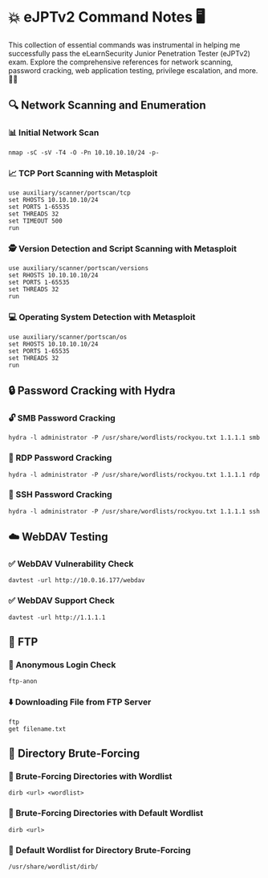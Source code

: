 # 💥 eJPTv2 Command Notes 🖥️

This collection of essential commands was instrumental in helping me successfully pass the eLearnSecurity Junior Penetration Tester (eJPTv2) exam. Explore the comprehensive references for network scanning, password cracking, web application testing, privilege escalation, and more. 💪🚀

## 🔍 Network Scanning and Enumeration

### 📊 Initial Network Scan
```
nmap -sC -sV -T4 -O -Pn 10.10.10.10/24 -p-
```

### 📈 TCP Port Scanning with Metasploit
```
use auxiliary/scanner/portscan/tcp
set RHOSTS 10.10.10.10/24
set PORTS 1-65535
set THREADS 32
set TIMEOUT 500
run
```

### 🕵️ Version Detection and Script Scanning with Metasploit
```
use auxiliary/scanner/portscan/versions
set RHOSTS 10.10.10.10/24
set PORTS 1-65535
set THREADS 32
run
```

### 💻 Operating System Detection with Metasploit
```
use auxiliary/scanner/portscan/os
set RHOSTS 10.10.10.10/24
set PORTS 1-65535
set THREADS 32
run
```

## 🔒 Password Cracking with Hydra

### 🔓 SMB Password Cracking
```
hydra -l administrator -P /usr/share/wordlists/rockyou.txt 1.1.1.1 smb
```

### 🔑 RDP Password Cracking
```
hydra -l administrator -P /usr/share/wordlists/rockyou.txt 1.1.1.1 rdp
```

### 🔑 SSH Password Cracking
```
hydra -l administrator -P /usr/share/wordlists/rockyou.txt 1.1.1.1 ssh
```

## ☁️ WebDAV Testing

### ✅ WebDAV Vulnerability Check
```
davtest -url http://10.0.16.177/webdav
```

### ✅ WebDAV Support Check
```
davtest -url http://1.1.1.1
```

## 💾 FTP

### 👥 Anonymous Login Check
```
ftp-anon
```

### ⬇️ Downloading File from FTP Server
```
ftp
get filename.txt
```

## 📂 Directory Brute-Forcing

### 🔑 Brute-Forcing Directories with Wordlist
```
dirb <url> <wordlist>
```

### 🔑 Brute-Forcing Directories with Default Wordlist
```
dirb <url>
```

### 🔑 Default Wordlist for Directory Brute-Forcing
```
/usr/share/wordlist/dirb/
```

